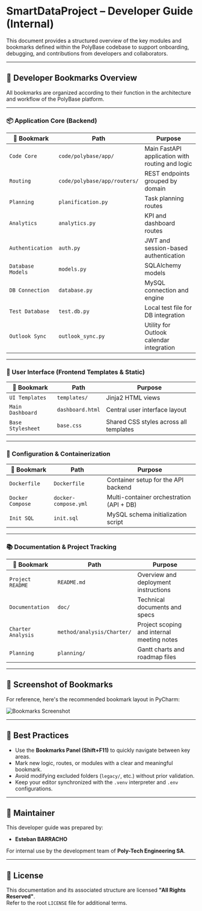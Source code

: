 # SmartDataProject – Developer Guide (Internal)

This document provides a structured overview of the key modules and bookmarks defined within the PolyBase codebase to support onboarding, debugging, and contributions from developers and collaborators.

---

## 📘 Developer Bookmarks Overview

All bookmarks are organized according to their function in the architecture and workflow of the PolyBase platform.

---

### 📦 Application Core (Backend)

| 📍 Bookmark         | Path                                              | Purpose                                                |
|---------------------|----------------------------------------------------|---------------------------------------------------------|
| `Code Core`         | `code/polybase/app/`                                | Main FastAPI application with routing and logic         |
| `Routing`           | `code/polybase/app/routers/`                        | REST endpoints grouped by domain                        |
| `Planning`          | `planification.py`                                  | Task planning routes                                    |
| `Analytics`         | `analytics.py`                                      | KPI and dashboard routes                                |
| `Authentication`    | `auth.py`                                           | JWT and session-based authentication                    |
| `Database Models`   | `models.py`                                         | SQLAlchemy models                                       |
| `DB Connection`     | `database.py`                                       | MySQL connection and engine                             |
| `Test Database`     | `test.db.py`                                        | Local test file for DB integration                      |
| `Outlook Sync`      | `outlook_sync.py`                                   | Utility for Outlook calendar integration                |

---

### 🎨 User Interface (Frontend Templates & Static)

| 📍 Bookmark         | Path                                              | Purpose                                                |
|---------------------|----------------------------------------------------|---------------------------------------------------------|
| `UI Templates`      | `templates/`                                        | Jinja2 HTML views                                       |
| `Main Dashboard`    | `dashboard.html`                                    | Central user interface layout                           |
| `Base Stylesheet`   | `base.css`                                          | Shared CSS styles across all templates                  |

---

### 🐳 Configuration & Containerization

| 📍 Bookmark         | Path                                              | Purpose                                                |
|---------------------|----------------------------------------------------|---------------------------------------------------------|
| `Dockerfile`        | `Dockerfile`                                        | Container setup for the API backend                     |
| `Docker Compose`    | `docker-compose.yml`                                | Multi-container orchestration (API + DB)                |
| `Init SQL`          | `init.sql`                                          | MySQL schema initialization script                      |

---

### 📚 Documentation & Project Tracking

| 📍 Bookmark         | Path                                              | Purpose                                                |
|---------------------|----------------------------------------------------|---------------------------------------------------------|
| `Project README`    | `README.md`                                        | Overview and deployment instructions                    |
| `Documentation`     | `doc/`                                             | Technical documents and specs                           |
| `Charter Analysis`  | `method/analysis/Charter/`                         | Project scoping and internal meeting notes              |
| `Planning`          | `planning/`                                        | Gantt charts and roadmap files                          |

---

## 🔖 Screenshot of Bookmarks

For reference, here's the recommended bookmark layout in PyCharm:

![Bookmarks Screenshot](./screenshots/bookmarks_polybase.png)

---

## 🧭 Best Practices

- Use the **Bookmarks Panel (Shift+F11)** to quickly navigate between key areas.
- Mark new logic, routes, or modules with a clear and meaningful bookmark.
- Avoid modifying excluded folders (`legacy/`, etc.) without prior validation.
- Keep your editor synchronized with the `.venv` interpreter and `.env` configurations.

---

## 👤 Maintainer

This developer guide was prepared by:

- **Esteban BARRACHO**

For internal use by the development team of **Poly-Tech Engineering SA**.

---

## 📄 License

This documentation and its associated structure are licensed **"All Rights Reserved"**.  
Refer to the root `LICENSE` file for additional terms.
